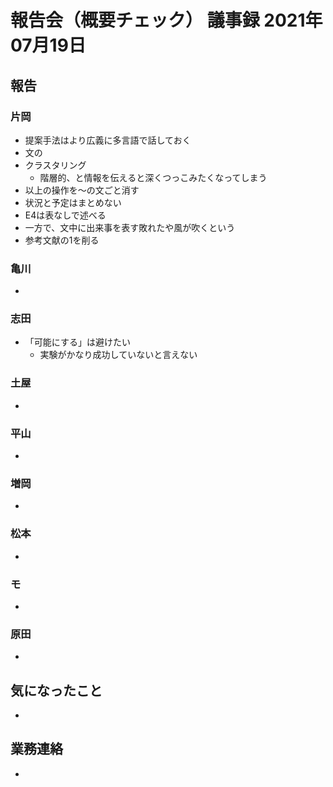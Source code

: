 <!-- tex script for md -->
<script type="text/javascript" async src="https://cdnjs.cloudflare.com/ajax/libs/mathjax/2.7.7/MathJax.js?config=TeX-MML-AM_CHTML">
</script>
<script type="text/x-mathjax-config">
 MathJax.Hub.Config({
 tex2jax: {
 inlineMath: [['$', '$'] ],
 displayMath: [ ['$$','$$'], ["\\[","\\]"] ]
 }
 });
</script>

# 報告会（概要チェック） 議事録 2021年07月19日

## 報告

### 片岡
- 提案手法はより広義に多言語で話しておく
- 文の
- クラスタリング
    - 階層的、と情報を伝えると深くつっこみたくなってしまう
- 以上の操作を～の文ごと消す
- 状況と予定はまとめない
- E4は表なしで述べる
- 一方で、文中に出来事を表す敗れたや風が吹くという
- 参考文献の1を削る

### 亀川
- 

### 志田
- 「可能にする」は避けたい
    - 実験がかなり成功していないと言えない

### 土屋
- 

### 平山
- 

### 増岡
- 

### 松本
- 

### モ
- 

### 原田
- 

## 気になったこと
- 

## 業務連絡
- 
